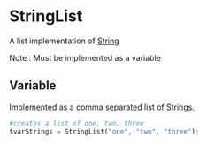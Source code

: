 # StringList

A list implementation of [String](/arguments/string)

Note : Must be implemented as a variable

## Variable

Implemented as a comma separated list of [Strings](/arguments/string).
```python
#creates a list of one, two, three
$varStrings = StringList("one", "two", "three");
```
